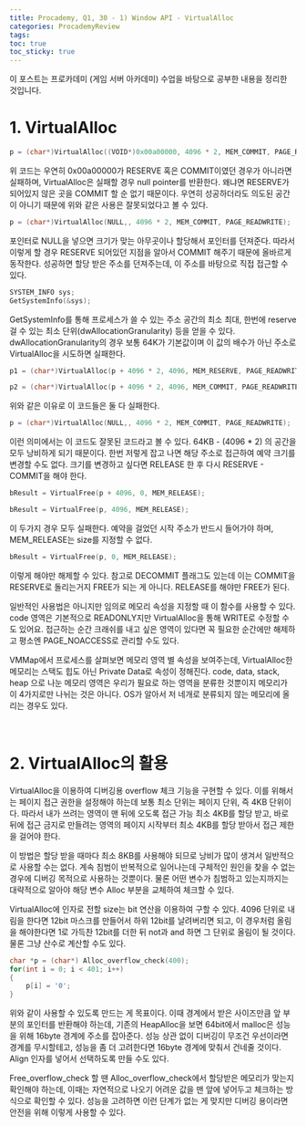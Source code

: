 ```yaml
---
title: Procademy, Q1, 30 - 1) Window API - VirtualAlloc
categories: ProcademyReview
tags: 
toc: true
toc_sticky: true
---
```


이 포스트는 프로카데미 (게임 서버 아카데미) 수업을 바탕으로 공부한 내용을 정리한 것입니다. 

# **1. VirtualAlloc**

```c++
p = (char*)VirtualAlloc((VOID*)0x00a00000, 4096 * 2, MEM_COMMIT, PAGE_READWRITE);
```
위 코드는 우연히 0x00a00000가 RESERVE 혹은 COMMIT이였던 경우가 아니라면 실패하며, VirtualAlloc은 실패할 경우 null pointer를 반환한다. 왜냐면 RESERVE가 되어있지 않은 곳을 COMMIT 할 순 없기 때문이다. 우연히 성공하더라도 의도된 공간이 아니기 때문에 위와 같은 사용은 잘못되었다고 볼 수 있다. 

```c++
p = (char*)VirtualAlloc(NULL,, 4096 * 2, MEM_COMMIT, PAGE_READWRITE);
```
포인터로 NULL을 넣으면 크기가 맞는 아무곳이나 할당해서 포인터를 던져준다. 따라서 이렇게 할 경우 RESERVE 되어있던 지점을 알아서 COMMIT 해주기 때문에 올바르게 동작한다. 성공하면 할당 받은 주소를 던져주는데, 이 주소를 바탕으로 직접 접근할 수 있다. 

```c++
SYSTEM_INFO sys;
GetSystemInfo(&sys);
```
GetSystemInfo를 통해 프로세스가 쓸 수 있는 주소 공간의 최소 최대, 한번에 reserve 걸 수 있는 최소 단위(dwAllocationGranularity) 등을 얻을 수 있다. dwAllocationGranularity의 경우 보통 64K가 기본값이며 이 값의 배수가 아닌 주소로 VirtualAlloc을 시도하면 실패한다. 

```c++
p1 = (char*)VirtualAlloc(p + 4096 * 2, 4096, MEM_RESERVE, PAGE_READWRITE);
```
```c++
p2 = (char*)VirtualAlloc(p + 4096 * 2, 4096, MEM_COMMIT, PAGE_READWRITE);
```
위와 같은 이유로 이 코드들은 둘 다 실패한다.

```c++
p = (char*)VirtualAlloc(NULL,, 4096 * 2, MEM_COMMIT, PAGE_READWRITE);
```
이런 의미에서는 이 코드도 잘못된 코드라고 볼 수 있다. 64KB - (4096 * 2) 의 공간을 모두 낭비하게 되기 때문이다. 한번 저렇게 잡고 나면 해당 주소로 접근하여 예약 크기를 변경할 수도 없다. 크기를 변경하고 싶다면 RELEASE 한 후 다시 RESERVE - COMMIT을 해야 한다. 

```c++
bResult = VirtualFree(p + 4096, 0, MEM_RELEASE);
```
```c++
bResult = VirtualFree(p, 4096, MEM_RELEASE);
```
이 두가지 경우 모두 실패한다. 예약을 걸었던 시작 주소가 반드시 들어가야 하며, MEM_RELEASE는 size를 지정할 수 없다. 

```c++
bResult = VirtualFree(p, 0, MEM_RELEASE);
```
이렇게 해야만 해제할 수 있다. 참고로 DECOMMIT 플래그도 있는데 이는 COMMIT을 RESERVE로 돌리는거지 FREE가 되는 게 아니다. RELEASE를 해야만 FREE가 된다.

일반적인 사용법은 아니지만 임의로 메모리 속성을 지정할 때 이 함수를 사용할 수 있다. code 영역은 기본적으로 READONLY지만 VirtualAlloc을 통해 WRITE로 수정할 수도 있어요. 접근하는 순간 크래쉬를 내고 싶은 영역이 있다면 꼭 필요한 순간에만 해제하고 평소엔 PAGE_NOACCESS로 관리할 수도 있다. 

VMMap에서 프로세스를 살펴보면 메모리 영역 별 속성을 보여주는데, VirtualAlloc한 메모리는 스택도 힙도 아닌 Private Data로 속성이 정해진다. code, data, stack, heap 으로 나눈 메모리 영역은 우리가 필요로 하는 영역을 분류한 것뿐이지 메모리가 이 4가지로만 나뉘는 것은 아니다. OS가 알아서 저 네개로 분류되지 않는 메모리에 올리는 경우도 있다. 

<br/>

# **2. VirtualAlloc의 활용**

VirtualAlloc을 이용하여 디버깅용 overflow 체크 기능을 구현할 수 있다. 이를 위해서는 페이지 접근 권한을 설정해야 하는데 보통 최소 단위는 페이지 단위, 즉 4KB 단위이다. 따라서 내가 쓰려는 영역이 맨 뒤에 오도록 접근 가능 최소 4KB를 할당 받고, 바로 뒤에 접근 금지로 만들려는 영역의 페이지 시작부터 최소 4KB를 할당 받아서 접근 제한을 걸어야 한다. 

이 방법은 할당 받을 때마다 최소 8KB를 사용해야 되므로 낭비가 많이 생겨서 일반적으로 사용할 수는 없다. 계속 침범이 반복적으로 일어나는데 구체적인 원인을 찾을 수 없는 경우에 디버깅 목적으로 사용하는 것뿐이다. 물론 어떤 변수가 침범하고 있는지까지는 대략적으로 알아야 해당 변수 Alloc 부분을 교체하여 체크할 수 있다. 

VirtualAlloc에 인자로 전할 size는 bit 연산을 이용하여 구할 수 있다. 4096 단위로 내림을 한다면 12bit 마스크를 만들어서 하위 12bit를 날려버리면 되고, 이 경우처럼 올림을 해야한다면 1로 가득찬 12bit를 더한 뒤 not과 and 하면 그 단위로 올림이 될 것이다. 물론 그냥 산수로 계산할 수도 있다. 

```c++
char *p = (char*) Alloc_overflow_check(400);
for(int i = 0; i < 401; i++)
{
	p[i] = '0';
}
```
위와 같이 사용할 수 있도록 만드는 게 목표이다. 이때 경계에서 받은 사이즈만큼 앞 부분의 포인터를 반환해야 하는데, 기존의 HeapAlloc을 보면 64bit에서 malloc은 성능을 위해 16byte 경계에 주소를 잡아준다. 성능 상관 없이 디버깅이 무조건 우선이라면 경계를 무시할테고, 성능을 좀 더 고려한다면 16byte 경계에 맞춰서 건네줄 것이다. Align 인자를 넣어서 선택하도록 만들 수도 있다. 

Free_overflow_check 할 땐 Alloc_overflow_check에서 할당받은 메모리가 맞는지 확인해야 하는데, 이때는 자연적으로 나오기 어려운 값을 맨 앞에 넣어두고 체크하는 방식으로 확인할 수 있다. 성능을 고려하면 이런 단계가 없는 게 맞지만 디버깅 용이라면 안전을 위해 이렇게 사용할 수 있다.

